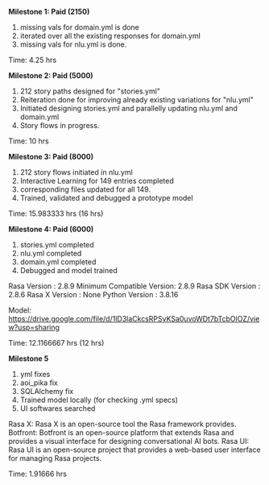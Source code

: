**Milestone 1: Paid (2150)**
1) missing vals for domain.yml is done 
2) iterated over all the existing responses for domain.yml
3) missing vals for nlu.yml is done.

Time: 4.25 hrs 

**Milestone 2: Paid (5000)**
1) 212 story paths designed for "stories.yml"
2) Reiteration done for improving already existing variations for "nlu.yml"
3) Initiated designing stories.yml and parallelly updating nlu.yml and domain.yml
4) Story flows in progress.

Time: 10 hrs

**Milestone 3: Paid (8000)**
1) 212 story flows initiated in nlu.yml
2) Interactive Learning for 149 entries completed
3) corresponding files updated for all 149.
4) Trained, validated and debugged a prototype model

Time: 15.983333 hrs (16 hrs)

**Milestone 4: Paid (6000)**
1) stories.yml completed
2) nlu.yml completed
3) domain.yml completed
4) Debugged and model trained

Rasa Version      :         2.8.9
Minimum Compatible Version: 2.8.9
Rasa SDK Version  :         2.8.6
Rasa X Version    :         None
Python Version    :         3.8.16

Model: https://drive.google.com/file/d/1lD3laCkcsRPSyKSa0uvoWDt7bTcbOlOZ/view?usp=sharing

Time: 12.1166667 hrs (12 hrs)

**Milestone 5**
1) yml fixes
2) aoi_pika fix
3) SQLAlchemy fix
4) Trained model locally (for checking .yml specs)
5) UI softwares searched

Rasa X: Rasa X is an open-source tool the Rasa framework provides.
Botfront: Botfront is an open-source platform that extends Rasa and provides a visual interface for designing conversational AI bots. 
Rasa UI: Rasa UI is an open-source project that provides a web-based user interface for managing Rasa projects.

Time: 1.91666 hrs

